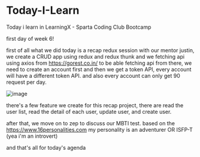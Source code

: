 # Today-I-Learn

Today i learn in LearningX - Sparta Coding Club Bootcamp

first day of week 6!

first of all what we did today is a recap redux session with our mentor justin, we create a CRUD app using redux and redux thunk and we fetching api using axios from https://gorest.co.in/ to be able fetching api from there, we need to create an account first and then we get a token API, every account will have a different token API. and also every account can only get 90 request per day.

![image](https://user-images.githubusercontent.com/53510222/202731135-675b7932-c9d8-445b-acc4-3fcdee653851.png)

there's a few feature we create for this recap project, there are read the user list, read the detail of each user, update user, and create user.

after that, we move on to zep to discuss our MBTI test. based on the https://www.16personalities.com my personality is an adventurer OR ISFP-T (yea i'm an introvert)

and that's all for today's agenda
